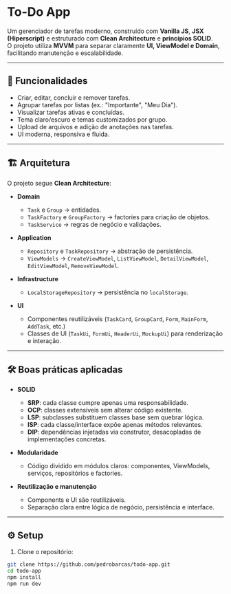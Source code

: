 # To-Do App

Um gerenciador de tarefas moderno, construído com **Vanilla JS**, **JSX (Hiperscript)** e estruturado com **Clean Architecture** e **princípios SOLID**.  
O projeto utiliza **MVVM** para separar claramente **UI, ViewModel e Domain**, facilitando manutenção e escalabilidade.

---

## 🌟 Funcionalidades

- Criar, editar, concluir e remover tarefas.
- Agrupar tarefas por listas (ex.: "Importante", "Meu Dia").
- Visualizar tarefas ativas e concluídas.
- Tema claro/escuro e temas customizados por grupo.
- Upload de arquivos e adição de anotações nas tarefas.
- UI moderna, responsiva e fluida.

---

## 🏗️ Arquitetura

O projeto segue **Clean Architecture**:

- **Domain**

  - `Task` e `Group` → entidades.
  - `TaskFactory` e `GroupFactory` → factories para criação de objetos.
  - `TaskService` → regras de negócio e validações.

- **Application**

  - `Repository` e `TaskRepository` → abstração de persistência.
  - `ViewModels` → `CreateViewModel`, `ListViewModel`, `DetailViewModel`, `EditViewModel`, `RemoveViewModel`.

- **Infrastructure**

  - `LocalStorageRepository` → persistência no `localStorage`.

- **UI**
  - Componentes reutilizáveis (`TaskCard`, `GroupCard`, `Form`, `MainForm`, `AddTask`, etc.)
  - Classes de UI (`TaskUi`, `FormUi`, `HeaderUi`, `MockupUi`) para renderização e interação.

---

## 🛠️ Boas práticas aplicadas

- **SOLID**

  - **SRP**: cada classe cumpre apenas uma responsabilidade.
  - **OCP**: classes extensíveis sem alterar código existente.
  - **LSP**: subclasses substituem classes base sem quebrar lógica.
  - **ISP**: cada classe/interface expõe apenas métodos relevantes.
  - **DIP**: dependências injetadas via construtor, desacopladas de implementações concretas.

- **Modularidade**

  - Código dividido em módulos claros: componentes, ViewModels, serviços, repositórios e factories.

- **Reutilização e manutenção**
  - Components e UI são reutilizáveis.
  - Separação clara entre lógica de negócio, persistência e interface.

---

## ⚙️ Setup

1. Clone o repositório:

```bash
git clone https://github.com/pedrobarcas/todo-app.git
cd todo-app
npm install
npm run dev
```
